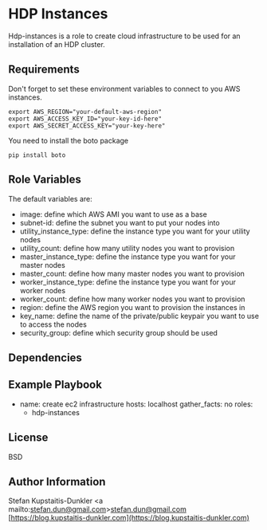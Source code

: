 HDP Instances
=========

Hdp-instances is a role to create cloud infrastructure to be used for
an installation of an HDP cluster.

Requirements
------------

Don't forget to set these environment variables to connect to you AWS
instances.
```
export AWS_REGION="your-default-aws-region"
export AWS_ACCESS_KEY_ID="your-key-id-here"
export AWS_SECRET_ACCESS_KEY="your-key-here"
```

You need to install the boto package

```
pip install boto
```


Role Variables
--------------

The default variables are:

* image: define which AWS AMI you want to use as a base
* subnet-id: define the subnet you want to put your nodes into
* utility_instance_type: define the instance type you want for your utility
  nodes
* utility_count: define how many utility nodes you want to provision
* master_instance_type: define the instance type you want for your master nodes
* master_count: define how many master nodes you want to provision
* worker_instance_type: define the instance type you want for your worker nodes
* worker_count: define how many worker nodes you want to provision
* region: define the AWS region you want to provision the instances in
* key_name: define the name of the private/public keypair you want to use to
  access the nodes
* security_group: define which security group should be used


Dependencies
------------



Example Playbook
----------------

- name: create ec2 infrastructure
  hosts: localhost
  gather_facts: no
  roles:
    - hdp-instances
 


License
-------

BSD

Author Information
------------------

Stefan Kupstaitis-Dunkler
<a mailto:stefan.dun@gmail.com>stefan.dun@gmail.com</a>
[https://blog.kupstaitis-dunkler.com](https://blog.kupstaitis-dunkler.com)
